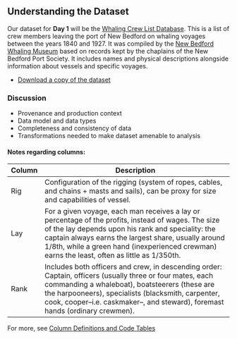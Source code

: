 ## Understanding the Dataset

Our dataset for **Day 1** will be the [Whaling Crew List Database](https://www.whalingmuseum.org/online_exhibits/crewlist/). This is a list of crew members leaving the port of New Bedford on whaling voyages between the years 1840 and 1927. It was compiled by the [New Bedford Whaling Museum](https://www.whalingmuseum.org) based on records kept by the chaplains of the New Bedford Port Society. It includes names and physical descriptions alongside information about vessels and specific voyages.

- [Download a copy of the dataset](/Datasets/crewlist.csv)

### Discussion
- Provenance and production context
- Data model and data types
- Completeness and consistency of data
- Transformations needed to make dataset amenable to analysis

#### Notes regarding columns:

Column | Description
-------|------------
| Rig  | Configuration of the rigging (system of ropes, cables, and chains + masts and sails), can be proxy for size and capabilities of vessel.
|Lay  |  For a given voyage, each man receives a lay or percentage of the profits, instead of wages. The size of the lay depends upon his rank and speciality: the captain always earns the largest share, usually around 1/8th, while a green hand (inexperienced crewman) earns the least, often as little as 1/350th. 
Rank | Includes both officers and crew, in descending order: Captain, officers (usually three or four mates, each commanding a whaleboat), boatsteerers (these are the harpooneers), specialists (blacksmith, carpenter, cook, cooper–i.e. caskmaker–, and steward), foremast hands (ordinary crewmen).

For more, see [Column Definitions and Code Tables](https://whalinghistory.org/av/voyages/columns/)